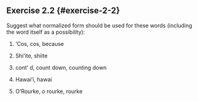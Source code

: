 ## Exercise 2.2 {#exercise-2-2}

Suggest what normalized form should be used for these words (including the word itself as a possibility):

1.  ‘Cos, cos, because

2.  Shi’ite, shiite

3.  cont’ d, count down, counting down

4.  Hawai’i, hawai

5.  O’Rourke, o rourke, rourke